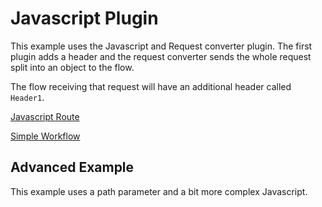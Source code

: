 # Javascript Plugin

This example uses the Javascript and Request converter plugin. The first plugin adds a header and the request converter sends the whole request split into an object to the flow.

The flow receiving that request will have an additional header called `Header1`.

[Javascript Route](jsroute.yaml)

[Simple Workflow](wf.yaml)

## Advanced Example

This example uses a path parameter and a bit more complex Javascript. 
